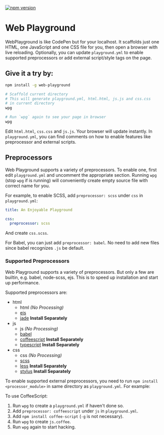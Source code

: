[![npm version](https://badge.fury.io/js/web-playground.svg)](http://badge.fury.io/js/web-playground)

# Web Playground

WebPlayground is like CodePen but for your localhost. It scaffolds just one HTML, one JavaScript and one CSS file for you, then open a browser with live reloading. Optionally, you can update `playground.yml` to enable supported preprocessors or add external script/style tags on the page.

## Give it a try by:

```sh
npm install -g web-playground

# Scaffold current directory
# This will generate playground.yml, html.html, js.js and css.css
# in current directory
wpg

# Run `wpg` again to see your page in browser
wpg
```

Edit `html.html`, `css.css` and `js.js`. Your browser will update instantly. In `playground.yml`, you can find comments on how to enable features like preprocessor and external scripts.

## Preprocessors

Web Playground supports a variety of preprocessors. To enable one, first edit `playground.yml` and uncomment the appropriate section. Running `wpg` (stop `wpg` if is running) will conveniently create empty source file with correct name for you.

For example, to enable SCSS, add `preprocessor: scss` under `css` in `playground.yml`:

```yaml
title: An Enjoyable Playground

css:
  preprocessor: scss
```

And create `css.scss`.

For Babel, you can just add `preprocessor: babel`. No need to add new files since babel recognizes `.js` be default.

### Supported Preprocessors

Web Playground supports a variety of preprocessors. But only a few are builtin, e.g. babel, node-scss, ejs. This is to speed up installation and start up performance.

Supported preprocessors are:

- html
    - html _(No Processing)_
    - [ejs](http://ejs.co/)
    - [jade](http://jade-lang.com/) **Install Separately**
- js
    - js _(No Processing)_
    - [babel](https://babeljs.io/)
    - [coffeescript](http://coffeescript.org/) **Install Separately**
    - [typescript](http://www.typescriptlang.org/) **Install Separately**
- css
    - css _(No Processing)_
    - [scss](https://github.com/sass/node-sass)
    - [less](http://lesscss.org/) **Install Separately**
    - [stylus](https://learnboost.github.io/stylus/) **Install Separately**

To enable supported external preprocessors, you need to run `npm install <processor_module>` in same directory as `playground.yml`. For example:

To use CoffeeScript:

1. Run `wpg` to create a `playground.yml` if haven't done so.
2. Add `preprocessor: coffeescript` under `js` in `playground.yml`.
3. Add `npm install coffee-script` (`-g` is not necessary).
4. Run `wpg` to create `js.coffee`.
5. Run `wpg` again to start hacking.
